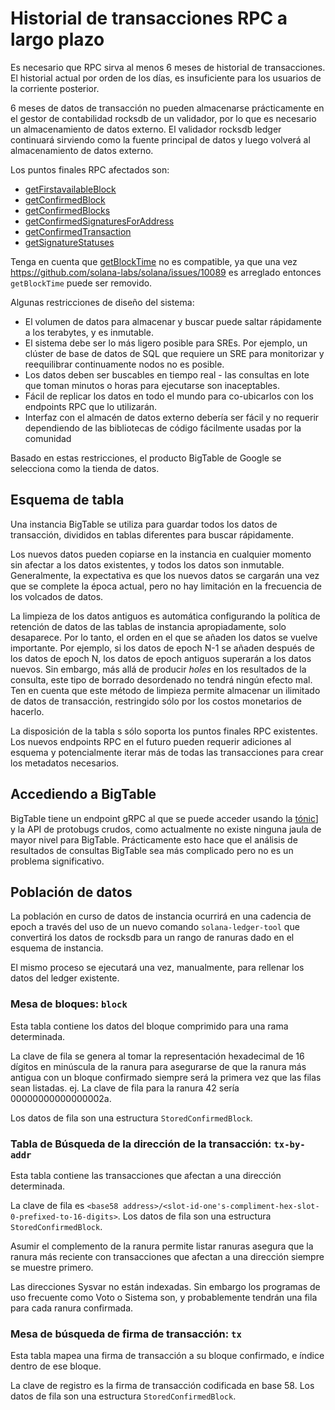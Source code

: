 # Historial de transacciones RPC a largo plazo
Es necesario que RPC sirva al menos 6 meses de historial de transacciones.  El historial actual por orden de los días, es insuficiente para los usuarios de la corriente posterior.

6 meses de datos de transacción no pueden almacenarse prácticamente en el gestor de contabilidad rocksdb de un validador, por lo que es necesario un almacenamiento de datos externo.   El validador rocksdb ledger continuará sirviendo como la fuente principal de datos y luego volverá al almacenamiento de datos externo.

Los puntos finales RPC afectados son:
* [getFirstavailableBlock](developing/clients/jsonrpc-api.md#getfirstavailableblock)
* [getConfirmedBlock](developing/clients/jsonrpc-api.md#getconfirmedblock)
* [getConfirmedBlocks](developing/clients/jsonrpc-api.md#getconfirmedblocks)
* [getConfirmedSignaturesForAddress](developing/clients/jsonrpc-api.md#getconfirmedsignaturesforaddress)
* [getConfirmedTransaction](developing/clients/jsonrpc-api.md#getconfirmedtransaction)
* [getSignatureStatuses](developing/clients/jsonrpc-api.md#getsignaturestatuses)

Tenga en cuenta que [getBlockTime](developing/clients/jsonrpc-api.md#getblocktime) no es compatible, ya que una vez https://github.com/solana-labs/solana/issues/10089 es arreglado entonces `getBlockTime` puede ser removido.

Algunas restricciones de diseño del sistema:
* El volumen de datos para almacenar y buscar puede saltar rápidamente a los terabytes, y es inmutable.
* El sistema debe ser lo más ligero posible para SREs.  Por ejemplo, un clúster de base de datos de SQL que requiere un SRE para monitorizar y reequilibrar continuamente nodos no es posible.
* Los datos deben ser buscables en tiempo real - las consultas en lote que toman minutos o horas para ejecutarse son inaceptables.
* Fácil de replicar los datos en todo el mundo para co-ubicarlos con los endpoints RPC que lo utilizarán.
* Interfaz con el almacén de datos externo debería ser fácil y no requerir dependiendo de las bibliotecas de código fácilmente usadas por la comunidad

Basado en estas restricciones, el producto BigTable de Google se selecciona como la tienda de datos.

## Esquema de tabla
Una instancia BigTable se utiliza para guardar todos los datos de transacción, divididos en tablas diferentes para buscar rápidamente.

Los nuevos datos pueden copiarse en la instancia en cualquier momento sin afectar a los datos existentes, y todos los datos son inmutable.  Generalmente, la expectativa es que los nuevos datos se cargarán una vez que se complete la época actual, pero no hay limitación en la frecuencia de los volcados de datos.

La limpieza de los datos antiguos es automática configurando la política de retención de datos de las tablas de instancia apropiadamente, solo desaparece.  Por lo tanto, el orden en el que se añaden los datos se vuelve importante.  Por ejemplo, si los datos de epoch N-1 se añaden después de los datos de epoch N, los datos de epoch antiguos superarán a los datos nuevos.  Sin embargo, más allá de producir _holes_ en los resultados de la consulta, este tipo de borrado desordenado no tendrá ningún efecto mal.  Ten en cuenta que este método de limpieza permite almacenar un ilimitado de datos de transacción, restringido sólo por los costos monetarios de hacerlo.

La disposición de la tabla s sólo soporta los puntos finales RPC existentes.  Los nuevos endpoints RPC en el futuro pueden requerir adiciones al esquema y potencialmente iterar más de todas las transacciones para crear los metadatos necesarios.

## Accediendo a BigTable
BigTable tiene un endpoint gRPC al que se puede acceder usando la [tónic](https://crates.io/crates/crate)] y la API de protobugs crudos, como actualmente no existe ninguna jaula de mayor nivel para BigTable.  Prácticamente esto hace que el análisis de resultados de consultas BigTable sea más complicado pero no es un problema significativo.

## Población de datos
La población en curso de datos de instancia ocurrirá en una cadencia de epoch a través del uso de un nuevo comando ` solana-ledger-tool ` que convertirá los datos de rocksdb para un rango de ranuras dado en el esquema de instancia.

El mismo proceso se ejecutará una vez, manualmente, para rellenar los datos del ledger existente.

### Mesa de bloques: `block`

Esta tabla contiene los datos del bloque comprimido para una rama determinada.

La clave de fila se genera al tomar la representación hexadecimal de 16 dígitos en minúscula de la ranura para asegurarse de que la ranura más antigua con un bloque confirmado siempre será la primera vez que las filas sean listadas.  ej. La clave de fila para la ranura 42 sería 00000000000000002a.

Los datos de fila son una estructura `StoredConfirmedBlock`.


### Tabla de Búsqueda de la dirección de la transacción: `tx-by-addr`

Esta tabla contiene las transacciones que afectan a una dirección determinada.

La clave de fila es `<base58
address>/<slot-id-one's-compliment-hex-slot-0-prefixed-to-16-digits>`.  Los datos de fila son una estructura `StoredConfirmedBlock`.

Asumir el complemento de la ranura permite listar ranuras asegura que la ranura más reciente con transacciones que afectan a una dirección siempre se muestre primero.

Las direcciones Sysvar no están indexadas.  Sin embargo los programas de uso frecuente como Voto o Sistema son, y probablemente tendrán una fila para cada ranura confirmada.

### Mesa de búsqueda de firma de transacción: `tx`

Esta tabla mapea una firma de transacción a su bloque confirmado, e índice dentro de ese bloque.

La clave de registro es la firma de transacción codificada en base 58. Los datos de fila son una estructura `StoredConfirmedBlock`.
